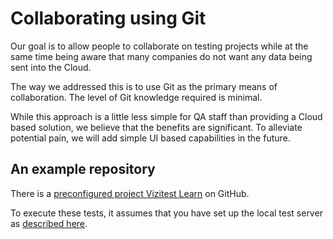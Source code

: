 # Collaborating using Git

Our goal is to allow people to collaborate on testing projects while at the same time being aware that many companies do not want any data being sent into the Cloud.

The way we addressed this is to use Git as the primary means of collaboration. The level of Git knowledge required is minimal.

While this approach is a little less simple for QA staff than providing a Cloud based solution, we believe that the benefits are significant. To alleviate potential pain, we will add simple UI based capabilities in the future.

## An example repository
There is a [preconfigured project Vizitest Learn](https://github.com/Vizitest/vizitest-learn) on GitHub.

To execute these tests, it assumes that you have set up the local test server as [described here](The-Test-Server.md).
